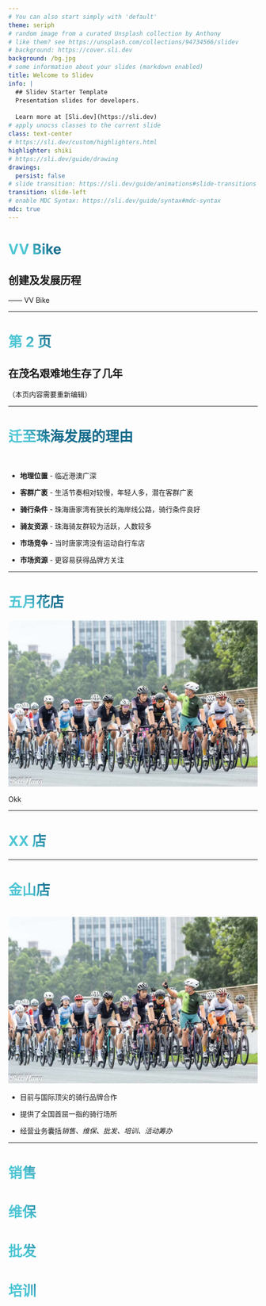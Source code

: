 ```yaml
---
# You can also start simply with 'default'
theme: seriph
# random image from a curated Unsplash collection by Anthony
# like them? see https://unsplash.com/collections/94734566/slidev
# background: https://cover.sli.dev
background: /bg.jpg
# some information about your slides (markdown enabled)
title: Welcome to Slidev
info: |
  ## Slidev Starter Template
  Presentation slides for developers.

  Learn more at [Sli.dev](https://sli.dev)
# apply unocss classes to the current slide
class: text-center
# https://sli.dev/custom/highlighters.html
highlighter: shiki
# https://sli.dev/guide/drawing
drawings:
  persist: false
# slide transition: https://sli.dev/guide/animations#slide-transitions
transition: slide-left
# enable MDC Syntax: https://sli.dev/guide/syntax#mdc-syntax
mdc: true
---
```


# VV Bike

## 创建及发展历程

<div class="text-right">
—— VV Bike
</div>

---

# 第 2 页

## 在茂名艰难地生存了几年

（本页内容需要重新编辑）

<style>
h1 {
  background-color: #2B90B6;
  background-image: linear-gradient(45deg, #4EC5D4 10%, #005CAF 20%);
  background-size: 100%;
  -webkit-background-clip: text;
  -moz-background-clip: text;
  -webkit-text-fill-color: transparent;
  -moz-text-fill-color: transparent;
}
</style>

---

# 迁至珠海发展的理由

<br>

- **地理位置** - 临近港澳广深

- **客群广袤** - 生活节奏相对较慢，年轻人多，潜在客群广袤

- **骑行条件** - 珠海唐家湾有狭长的海岸线公路，骑行条件良好

- **骑友资源** - 珠海骑友群较为活跃，人数较多

- **市场竞争** - 当时唐家湾没有运动自行车店

- **市场资源** - 更容易获得品牌方关注

<style>
h1 {
  background-color: #2B90B6;
  background-image: linear-gradient(45deg, #4EC5D4 10%, #146b8c 20%);
  background-size: 100%;
  -webkit-background-clip: text;
  -moz-background-clip: text;
  -webkit-text-fill-color: transparent;
  -moz-text-fill-color: transparent;
}
</style>

---

# 五月花店

<section class="flex justify-between items-center">

<img
  class="w-1/2"
  src="public/game1.jpg"
  alt=""
/>

<div>Okk</div>
</section>

---

# XX 店

---

# 金山店

<br />
<section class="flex justify-between items-center">

<div class="border w-12/12">
<img
  class="shadow-2xl"
  src="public/game1.jpg"
  alt=""
/>
</div>

<div class="w-full px-24">

- 目前与国际顶尖的骑行品牌合作

- 提供了全国首屈一指的骑行场所

- 经营业务囊括*销售、维保、批发、培训、活动筹办*
</div>

</section>

---

# 销售

# 维保

# 批发

# 培训

<style>
h1 {
  background-color: #2B90B6;
  background-image: linear-gradient(45deg, #4EC5D4 10%, #146b8c 20%);
  background-size: 100%;
  -webkit-background-clip: text;
  -moz-background-clip: text;
  -webkit-text-fill-color: transparent;
  -moz-text-fill-color: transparent;
}
</style>
